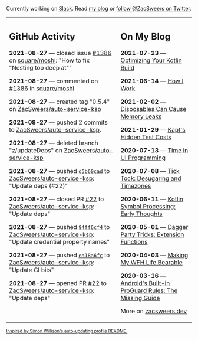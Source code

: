 Currently working on [Slack](https://slack.com/). Read [my blog](https://zacsweers.dev/) or [follow @ZacSweers on Twitter](https://twitter.com/ZacSweers).

<table><tr><td valign="top" width="60%">

## GitHub Activity
<!-- githubActivity starts -->
**2021-08-27** — closed issue [#1386](https://api.github.com/repos/square/moshi/issues/1386) on [square/moshi](https://api.github.com/repos/square/moshi): "How to fix "Nesting too deep at""

**2021-08-27** — commented on [#1386](https://github.com/square/moshi/issues/1386#issuecomment-907557008) in [square/moshi](https://api.github.com/repos/square/moshi)

**2021-08-27** — created tag "0.5.4" on [ZacSweers/auto-service-ksp](https://api.github.com/repos/ZacSweers/auto-service-ksp)

**2021-08-27** — pushed 2 commits to [ZacSweers/auto-service-ksp](https://api.github.com/repos/ZacSweers/auto-service-ksp).

**2021-08-27** — deleted branch "z/updateDeps" on [ZacSweers/auto-service-ksp](https://api.github.com/repos/ZacSweers/auto-service-ksp)

**2021-08-27** — pushed [`d5b60cad`](https://github.com/ZacSweers/auto-service-ksp/commit/d5b60cad159bc6b9ed22407f7bdb0f693bcfc4b9) to [ZacSweers/auto-service-ksp](https://api.github.com/repos/ZacSweers/auto-service-ksp): "Update deps (#22)"

**2021-08-27** — closed PR [#22](https://api.github.com/repos/ZacSweers/auto-service-ksp/pulls/22) to [ZacSweers/auto-service-ksp](https://api.github.com/repos/ZacSweers/auto-service-ksp): "Update deps"

**2021-08-27** — pushed [`94ff6cf4`](https://github.com/ZacSweers/auto-service-ksp/commit/94ff6cf495da47b1bc9e3bfee3fec96918268ce1) to [ZacSweers/auto-service-ksp](https://api.github.com/repos/ZacSweers/auto-service-ksp): "Update credential property names"

**2021-08-27** — pushed [`ea18a6fc`](https://github.com/ZacSweers/auto-service-ksp/commit/ea18a6fc7c9994fc438f9f3204552196041a60ae) to [ZacSweers/auto-service-ksp](https://api.github.com/repos/ZacSweers/auto-service-ksp): "Update CI bits"

**2021-08-27** — opened PR [#22](https://api.github.com/repos/ZacSweers/auto-service-ksp/pulls/22) to [ZacSweers/auto-service-ksp](https://api.github.com/repos/ZacSweers/auto-service-ksp): "Update deps"
<!-- githubActivity ends -->
</td><td valign="top" width="40%">

## On My Blog
<!-- blog starts -->
**2021-07-23** — [Optimizing Your Kotlin Build](https://www.zacsweers.dev/optimizing-your-kotlin-build/)

**2021-06-14** — [How I Work](https://www.zacsweers.dev/how-i-work/)

**2021-02-02** — [Disposables Can Cause Memory Leaks](https://www.zacsweers.dev/disposables-can-cause-memory-leaks/)

**2021-01-29** — [Kapt's Hidden Test Costs](https://www.zacsweers.dev/kapts-hidden-test-costs/)

**2020-07-13** — [Time in UI Programming](https://www.zacsweers.dev/time-in-ui/)

**2020-07-08** — [Tick Tock: Desugaring and Timezones](https://www.zacsweers.dev/ticktock-desugaring-timezones/)

**2020-06-11** — [Kotlin Symbol Processing: Early Thoughts](https://www.zacsweers.dev/kotlin-symbol-processor-early-thoughts/)

**2020-05-01** — [Dagger Party Tricks: Extension Functions](https://www.zacsweers.dev/dagger-party-tricks-extension-functions/)

**2020-04-03** — [Making My WFH Life Bearable](https://www.zacsweers.dev/making-wfh-life-bearable/)

**2020-03-16** — [Android's Built-in ProGuard Rules: The Missing Guide](https://www.zacsweers.dev/android-proguard-rules/)
<!-- blog ends -->
More on [zacsweers.dev](https://zacsweers.dev/)
</td></tr></table>

<sub><a href="https://simonwillison.net/2020/Jul/10/self-updating-profile-readme/">Inspired by Simon Willison's auto-updating profile README.</a></sub>